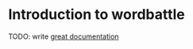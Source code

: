 # Introduction to wordbattle

TODO: write [great documentation](http://jacobian.org/writing/what-to-write/)
